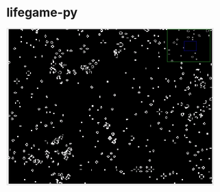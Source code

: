 # lifegame-py

![animation](https://github.com/daitakahashi/lifegame-py/blob/master/image/animaion.gif)
